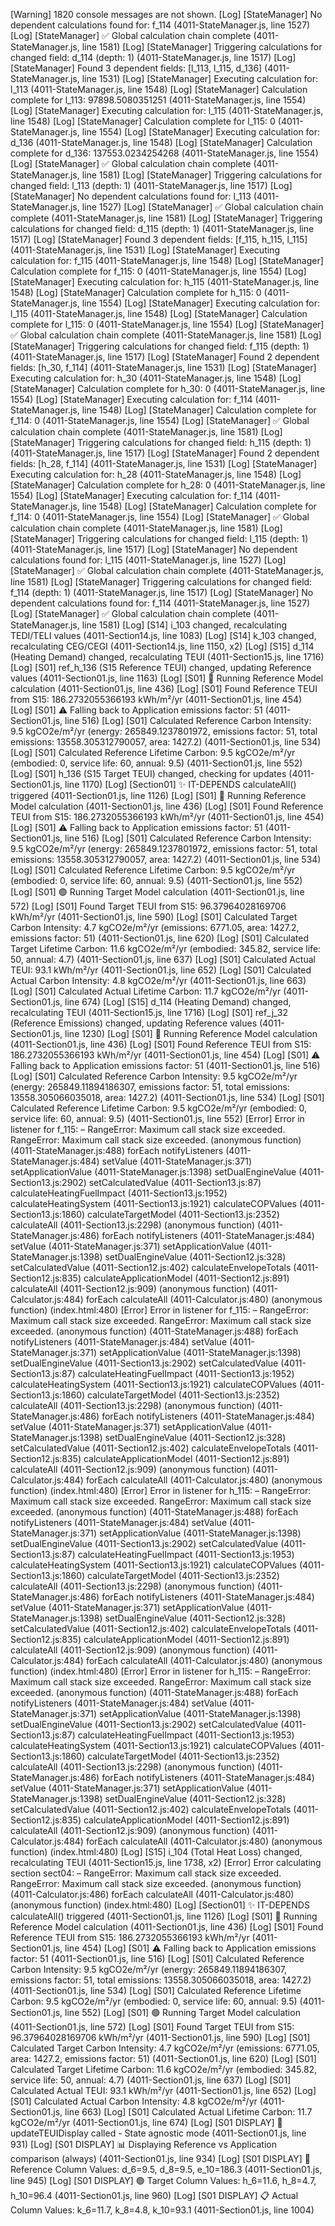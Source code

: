[Warning] 1820 console messages are not shown.
[Log] [StateManager] No dependent calculations found for: f_114 (4011-StateManager.js, line 1527)
[Log] [StateManager] ✅ Global calculation chain complete (4011-StateManager.js, line 1581)
[Log] [StateManager] Triggering calculations for changed field: d_114 (depth: 1) (4011-StateManager.js, line 1517)
[Log] [StateManager] Found 3 dependent fields: [l_113, l_115, d_136] (4011-StateManager.js, line 1531)
[Log] [StateManager] Executing calculation for: l_113 (4011-StateManager.js, line 1548)
[Log] [StateManager] Calculation complete for l_113: 97898.5080351251 (4011-StateManager.js, line 1554)
[Log] [StateManager] Executing calculation for: l_115 (4011-StateManager.js, line 1548)
[Log] [StateManager] Calculation complete for l_115: 0 (4011-StateManager.js, line 1554)
[Log] [StateManager] Executing calculation for: d_136 (4011-StateManager.js, line 1548)
[Log] [StateManager] Calculation complete for d_136: 137553.0234254268 (4011-StateManager.js, line 1554)
[Log] [StateManager] ✅ Global calculation chain complete (4011-StateManager.js, line 1581)
[Log] [StateManager] Triggering calculations for changed field: l_113 (depth: 1) (4011-StateManager.js, line 1517)
[Log] [StateManager] No dependent calculations found for: l_113 (4011-StateManager.js, line 1527)
[Log] [StateManager] ✅ Global calculation chain complete (4011-StateManager.js, line 1581)
[Log] [StateManager] Triggering calculations for changed field: d_115 (depth: 1) (4011-StateManager.js, line 1517)
[Log] [StateManager] Found 3 dependent fields: [f_115, h_115, l_115] (4011-StateManager.js, line 1531)
[Log] [StateManager] Executing calculation for: f_115 (4011-StateManager.js, line 1548)
[Log] [StateManager] Calculation complete for f_115: 0 (4011-StateManager.js, line 1554)
[Log] [StateManager] Executing calculation for: h_115 (4011-StateManager.js, line 1548)
[Log] [StateManager] Calculation complete for h_115: 0 (4011-StateManager.js, line 1554)
[Log] [StateManager] Executing calculation for: l_115 (4011-StateManager.js, line 1548)
[Log] [StateManager] Calculation complete for l_115: 0 (4011-StateManager.js, line 1554)
[Log] [StateManager] ✅ Global calculation chain complete (4011-StateManager.js, line 1581)
[Log] [StateManager] Triggering calculations for changed field: f_115 (depth: 1) (4011-StateManager.js, line 1517)
[Log] [StateManager] Found 2 dependent fields: [h_30, f_114] (4011-StateManager.js, line 1531)
[Log] [StateManager] Executing calculation for: h_30 (4011-StateManager.js, line 1548)
[Log] [StateManager] Calculation complete for h_30: 0 (4011-StateManager.js, line 1554)
[Log] [StateManager] Executing calculation for: f_114 (4011-StateManager.js, line 1548)
[Log] [StateManager] Calculation complete for f_114: 0 (4011-StateManager.js, line 1554)
[Log] [StateManager] ✅ Global calculation chain complete (4011-StateManager.js, line 1581)
[Log] [StateManager] Triggering calculations for changed field: h_115 (depth: 1) (4011-StateManager.js, line 1517)
[Log] [StateManager] Found 2 dependent fields: [h_28, f_114] (4011-StateManager.js, line 1531)
[Log] [StateManager] Executing calculation for: h_28 (4011-StateManager.js, line 1548)
[Log] [StateManager] Calculation complete for h_28: 0 (4011-StateManager.js, line 1554)
[Log] [StateManager] Executing calculation for: f_114 (4011-StateManager.js, line 1548)
[Log] [StateManager] Calculation complete for f_114: 0 (4011-StateManager.js, line 1554)
[Log] [StateManager] ✅ Global calculation chain complete (4011-StateManager.js, line 1581)
[Log] [StateManager] Triggering calculations for changed field: l_115 (depth: 1) (4011-StateManager.js, line 1517)
[Log] [StateManager] No dependent calculations found for: l_115 (4011-StateManager.js, line 1527)
[Log] [StateManager] ✅ Global calculation chain complete (4011-StateManager.js, line 1581)
[Log] [StateManager] Triggering calculations for changed field: f_114 (depth: 1) (4011-StateManager.js, line 1517)
[Log] [StateManager] No dependent calculations found for: f_114 (4011-StateManager.js, line 1527)
[Log] [StateManager] ✅ Global calculation chain complete (4011-StateManager.js, line 1581)
[Log] [S14] i_103 changed, recalculating TEDI/TELI values (4011-Section14.js, line 1083)
[Log] [S14] k_103 changed, recalculating CEG/CEGI (4011-Section14.js, line 1150, x2)
[Log] [S15] d_114 (Heating Demand) changed, recalculating TEUI (4011-Section15.js, line 1716)
[Log] [S01] ref_h_136 (S15 Reference TEUI) changed, updating Reference values (4011-Section01.js, line 1163)
[Log] [S01] 🔵 Running Reference Model calculation (4011-Section01.js, line 436)
[Log] [S01] Found Reference TEUI from S15: 186.2732055366193 kWh/m²/yr (4011-Section01.js, line 454)
[Log] [S01] ⚠️ Falling back to Application emissions factor: 51 (4011-Section01.js, line 516)
[Log] [S01] Calculated Reference Carbon Intensity: 9.5 kgCO2e/m²/yr (energy: 265849.1237801972, emissions factor: 51, total emissions: 13558.305312790057, area: 1427.2) (4011-Section01.js, line 534)
[Log] [S01] Calculated Reference Lifetime Carbon: 9.5 kgCO2e/m²/yr (embodied: 0, service life: 60, annual: 9.5) (4011-Section01.js, line 552)
[Log] [S01] h_136 (S15 Target TEUI) changed, checking for updates (4011-Section01.js, line 1170)
[Log] [Section01] ✨ IT-DEPENDS calculateAll() triggered (4011-Section01.js, line 1126)
[Log] [S01] 🔵 Running Reference Model calculation (4011-Section01.js, line 436)
[Log] [S01] Found Reference TEUI from S15: 186.2732055366193 kWh/m²/yr (4011-Section01.js, line 454)
[Log] [S01] ⚠️ Falling back to Application emissions factor: 51 (4011-Section01.js, line 516)
[Log] [S01] Calculated Reference Carbon Intensity: 9.5 kgCO2e/m²/yr (energy: 265849.1237801972, emissions factor: 51, total emissions: 13558.305312790057, area: 1427.2) (4011-Section01.js, line 534)
[Log] [S01] Calculated Reference Lifetime Carbon: 9.5 kgCO2e/m²/yr (embodied: 0, service life: 60, annual: 9.5) (4011-Section01.js, line 552)
[Log] [S01] 🟢 Running Target Model calculation (4011-Section01.js, line 572)
[Log] [S01] Found Target TEUI from S15: 96.37964028169706 kWh/m²/yr (4011-Section01.js, line 590)
[Log] [S01] Calculated Target Carbon Intensity: 4.7 kgCO2e/m²/yr (emissions: 6771.05, area: 1427.2, emissions factor: 51) (4011-Section01.js, line 620)
[Log] [S01] Calculated Target Lifetime Carbon: 11.6 kgCO2e/m²/yr (embodied: 345.82, service life: 50, annual: 4.7) (4011-Section01.js, line 637)
[Log] [S01] Calculated Actual TEUI: 93.1 kWh/m²/yr (4011-Section01.js, line 652)
[Log] [S01] Calculated Actual Carbon Intensity: 4.8 kgCO2e/m²/yr (4011-Section01.js, line 663)
[Log] [S01] Calculated Actual Lifetime Carbon: 11.7 kgCO2e/m²/yr (4011-Section01.js, line 674)
[Log] [S15] d_114 (Heating Demand) changed, recalculating TEUI (4011-Section15.js, line 1716)
[Log] [S01] ref_j_32 (Reference Emissions) changed, updating Reference values (4011-Section01.js, line 1230)
[Log] [S01] 🔵 Running Reference Model calculation (4011-Section01.js, line 436)
[Log] [S01] Found Reference TEUI from S15: 186.2732055366193 kWh/m²/yr (4011-Section01.js, line 454)
[Log] [S01] ⚠️ Falling back to Application emissions factor: 51 (4011-Section01.js, line 516)
[Log] [S01] Calculated Reference Carbon Intensity: 9.5 kgCO2e/m²/yr (energy: 265849.11894186307, emissions factor: 51, total emissions: 13558.305066035018, area: 1427.2) (4011-Section01.js, line 534)
[Log] [S01] Calculated Reference Lifetime Carbon: 9.5 kgCO2e/m²/yr (embodied: 0, service life: 60, annual: 9.5) (4011-Section01.js, line 552)
[Error] Error in listener for f_115: – RangeError: Maximum call stack size exceeded.
RangeError: Maximum call stack size exceeded.
	(anonymous function) (4011-StateManager.js:488)
	forEach
	notifyListeners (4011-StateManager.js:484)
	setValue (4011-StateManager.js:371)
	setApplicationValue (4011-StateManager.js:1398)
	setDualEngineValue (4011-Section13.js:2902)
	setCalculatedValue (4011-Section13.js:87)
	calculateHeatingFuelImpact (4011-Section13.js:1952)
	calculateHeatingSystem (4011-Section13.js:1921)
	calculateCOPValues (4011-Section13.js:1860)
	calculateTargetModel (4011-Section13.js:2352)
	calculateAll (4011-Section13.js:2298)
	(anonymous function) (4011-StateManager.js:486)
	forEach
	notifyListeners (4011-StateManager.js:484)
	setValue (4011-StateManager.js:371)
	setApplicationValue (4011-StateManager.js:1398)
	setDualEngineValue (4011-Section12.js:328)
	setCalculatedValue (4011-Section12.js:402)
	calculateEnvelopeTotals (4011-Section12.js:835)
	calculateApplicationModel (4011-Section12.js:891)
	calculateAll (4011-Section12.js:909)
	(anonymous function) (4011-Calculator.js:484)
	forEach
	calculateAll (4011-Calculator.js:480)
	(anonymous function) (index.html:480)
[Error] Error in listener for f_115: – RangeError: Maximum call stack size exceeded.
RangeError: Maximum call stack size exceeded.
	(anonymous function) (4011-StateManager.js:488)
	forEach
	notifyListeners (4011-StateManager.js:484)
	setValue (4011-StateManager.js:371)
	setApplicationValue (4011-StateManager.js:1398)
	setDualEngineValue (4011-Section13.js:2902)
	setCalculatedValue (4011-Section13.js:87)
	calculateHeatingFuelImpact (4011-Section13.js:1952)
	calculateHeatingSystem (4011-Section13.js:1921)
	calculateCOPValues (4011-Section13.js:1860)
	calculateTargetModel (4011-Section13.js:2352)
	calculateAll (4011-Section13.js:2298)
	(anonymous function) (4011-StateManager.js:486)
	forEach
	notifyListeners (4011-StateManager.js:484)
	setValue (4011-StateManager.js:371)
	setApplicationValue (4011-StateManager.js:1398)
	setDualEngineValue (4011-Section12.js:328)
	setCalculatedValue (4011-Section12.js:402)
	calculateEnvelopeTotals (4011-Section12.js:835)
	calculateApplicationModel (4011-Section12.js:891)
	calculateAll (4011-Section12.js:909)
	(anonymous function) (4011-Calculator.js:484)
	forEach
	calculateAll (4011-Calculator.js:480)
	(anonymous function) (index.html:480)
[Error] Error in listener for h_115: – RangeError: Maximum call stack size exceeded.
RangeError: Maximum call stack size exceeded.
	(anonymous function) (4011-StateManager.js:488)
	forEach
	notifyListeners (4011-StateManager.js:484)
	setValue (4011-StateManager.js:371)
	setApplicationValue (4011-StateManager.js:1398)
	setDualEngineValue (4011-Section13.js:2902)
	setCalculatedValue (4011-Section13.js:87)
	calculateHeatingFuelImpact (4011-Section13.js:1953)
	calculateHeatingSystem (4011-Section13.js:1921)
	calculateCOPValues (4011-Section13.js:1860)
	calculateTargetModel (4011-Section13.js:2352)
	calculateAll (4011-Section13.js:2298)
	(anonymous function) (4011-StateManager.js:486)
	forEach
	notifyListeners (4011-StateManager.js:484)
	setValue (4011-StateManager.js:371)
	setApplicationValue (4011-StateManager.js:1398)
	setDualEngineValue (4011-Section12.js:328)
	setCalculatedValue (4011-Section12.js:402)
	calculateEnvelopeTotals (4011-Section12.js:835)
	calculateApplicationModel (4011-Section12.js:891)
	calculateAll (4011-Section12.js:909)
	(anonymous function) (4011-Calculator.js:484)
	forEach
	calculateAll (4011-Calculator.js:480)
	(anonymous function) (index.html:480)
[Error] Error in listener for h_115: – RangeError: Maximum call stack size exceeded.
RangeError: Maximum call stack size exceeded.
	(anonymous function) (4011-StateManager.js:488)
	forEach
	notifyListeners (4011-StateManager.js:484)
	setValue (4011-StateManager.js:371)
	setApplicationValue (4011-StateManager.js:1398)
	setDualEngineValue (4011-Section13.js:2902)
	setCalculatedValue (4011-Section13.js:87)
	calculateHeatingFuelImpact (4011-Section13.js:1953)
	calculateHeatingSystem (4011-Section13.js:1921)
	calculateCOPValues (4011-Section13.js:1860)
	calculateTargetModel (4011-Section13.js:2352)
	calculateAll (4011-Section13.js:2298)
	(anonymous function) (4011-StateManager.js:486)
	forEach
	notifyListeners (4011-StateManager.js:484)
	setValue (4011-StateManager.js:371)
	setApplicationValue (4011-StateManager.js:1398)
	setDualEngineValue (4011-Section12.js:328)
	setCalculatedValue (4011-Section12.js:402)
	calculateEnvelopeTotals (4011-Section12.js:835)
	calculateApplicationModel (4011-Section12.js:891)
	calculateAll (4011-Section12.js:909)
	(anonymous function) (4011-Calculator.js:484)
	forEach
	calculateAll (4011-Calculator.js:480)
	(anonymous function) (index.html:480)
[Log] [S15] i_104 (Total Heat Loss) changed, recalculating TEUI (4011-Section15.js, line 1738, x2)
[Error] Error calculating section sect04: – RangeError: Maximum call stack size exceeded.
RangeError: Maximum call stack size exceeded.
	(anonymous function) (4011-Calculator.js:486)
	forEach
	calculateAll (4011-Calculator.js:480)
	(anonymous function) (index.html:480)
[Log] [Section01] ✨ IT-DEPENDS calculateAll() triggered (4011-Section01.js, line 1126)
[Log] [S01] 🔵 Running Reference Model calculation (4011-Section01.js, line 436)
[Log] [S01] Found Reference TEUI from S15: 186.2732055366193 kWh/m²/yr (4011-Section01.js, line 454)
[Log] [S01] ⚠️ Falling back to Application emissions factor: 51 (4011-Section01.js, line 516)
[Log] [S01] Calculated Reference Carbon Intensity: 9.5 kgCO2e/m²/yr (energy: 265849.11894186307, emissions factor: 51, total emissions: 13558.305066035018, area: 1427.2) (4011-Section01.js, line 534)
[Log] [S01] Calculated Reference Lifetime Carbon: 9.5 kgCO2e/m²/yr (embodied: 0, service life: 60, annual: 9.5) (4011-Section01.js, line 552)
[Log] [S01] 🟢 Running Target Model calculation (4011-Section01.js, line 572)
[Log] [S01] Found Target TEUI from S15: 96.37964028169706 kWh/m²/yr (4011-Section01.js, line 590)
[Log] [S01] Calculated Target Carbon Intensity: 4.7 kgCO2e/m²/yr (emissions: 6771.05, area: 1427.2, emissions factor: 51) (4011-Section01.js, line 620)
[Log] [S01] Calculated Target Lifetime Carbon: 11.6 kgCO2e/m²/yr (embodied: 345.82, service life: 50, annual: 4.7) (4011-Section01.js, line 637)
[Log] [S01] Calculated Actual TEUI: 93.1 kWh/m²/yr (4011-Section01.js, line 652)
[Log] [S01] Calculated Actual Carbon Intensity: 4.8 kgCO2e/m²/yr (4011-Section01.js, line 663)
[Log] [S01] Calculated Actual Lifetime Carbon: 11.7 kgCO2e/m²/yr (4011-Section01.js, line 674)
[Log] [S01 DISPLAY] 🔄 updateTEUIDisplay called - State agnostic mode (4011-Section01.js, line 931)
[Log] [S01 DISPLAY] 📊 Displaying Reference vs Application comparison (always) (4011-Section01.js, line 934)
[Log] [S01 DISPLAY] 🔵 Reference Column Values: d_6=9.5, d_8=9.5, e_10=186.3 (4011-Section01.js, line 945)
[Log] [S01 DISPLAY] 🟢 Target Column Values: h_6=11.6, h_8=4.7, h_10=96.4 (4011-Section01.js, line 960)
[Log] [S01 DISPLAY] 📋 Actual Column Values: k_6=11.7, k_8=4.8, k_10=93.1 (4011-Section01.js, line 1004)